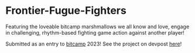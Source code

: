 # Frontier-Fugue-Fighters

Featuring the loveable bitcamp marshmallows we all know and love, engage in challenging, rhythm-based fighting game action against another player!


Submitted as an entry to [bitcamp](https://bit.camp/) 2023! See the project on devpost [here](https://devpost.com/software/frontier-fugue-fighters)!
